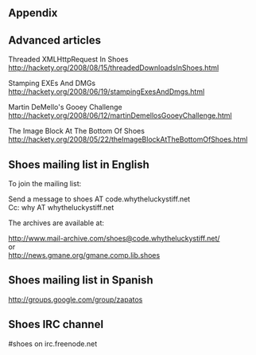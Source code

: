 Appendix
--------

Advanced articles
----------------
Threaded XMLHttpRequest In Shoes <br>
<http://hackety.org/2008/08/15/threadedDownloadsInShoes.html> <br>

Stamping EXEs And DMGs <br>
<http://hackety.org/2008/06/19/stampingExesAndDmgs.html> <br>

Martin DeMello's Gooey Challenge <br>
<http://hackety.org/2008/06/12/martinDemellosGooeyChallenge.html> <br>

The Image Block At The Bottom Of Shoes <br>
<http://hackety.org/2008/05/22/theImageBlockAtTheBottomOfShoes.html> <br>


Shoes mailing list in English
-----------------------------
To join the mailing list:

  Send a message to shoes AT code.whytheluckystiff.net <br>
  Cc: why AT whytheluckystiff.net <br>


The archives are available at: 

  <http://www.mail-archive.com/shoes@code.whytheluckystiff.net/> <br>
or <br>
  <http://news.gmane.org/gmane.comp.lib.shoes> <br>


Shoes mailing list in Spanish
-----------------------------
<http://groups.google.com/group/zapatos>


Shoes IRC channel
-----------------
\#shoes   on irc.freenode.net 




